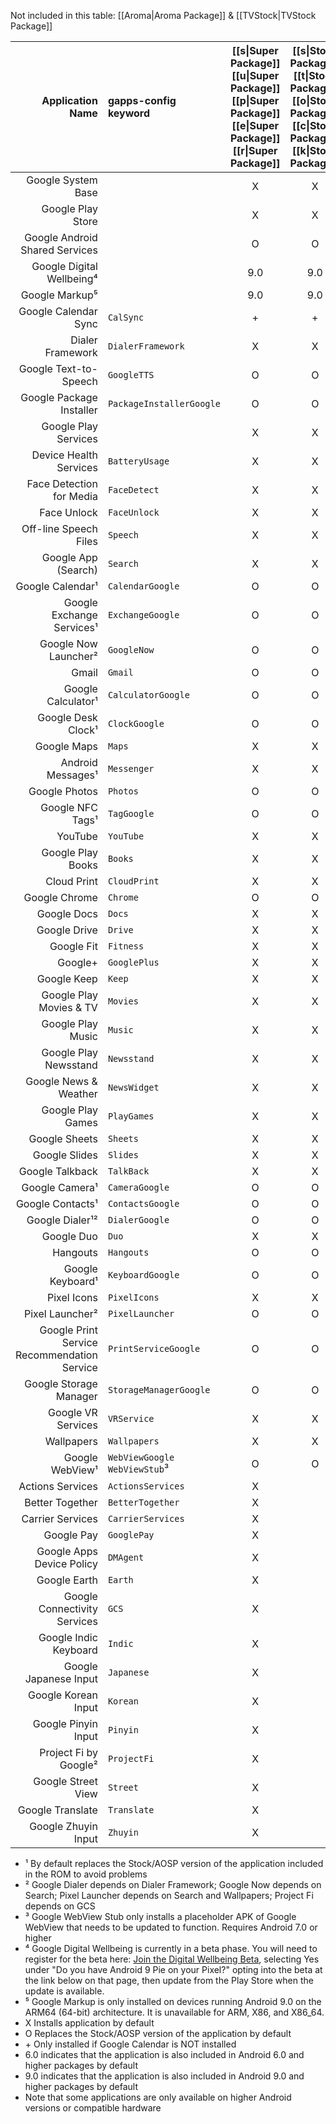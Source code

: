 Not included in this table: [[Aroma|Aroma Package]] & [[TVStock|TVStock Package]]

|Application Name    |gapps-config keyword|[[s\|Super Package]]<br>[[u\|Super Package]]<br>[[p\|Super Package]]<br>[[e\|Super Package]]<br>[[r\|Super Package]]|[[s\|Stock Package]]<br>[[t\|Stock Package]]<br>[[o\|Stock Package]]<br>[[c\|Stock Package]]<br>[[k\|Stock Package]]|[[f\|Full Package]]<br>[[u\|Full Package]]<br>[[l\|Full Package]]<br>[[l\|Full Package]]|[[m\|Mini Package]]<br>[[i\|Mini Package]]<br>[[n\|Mini Package]]<br>[[i\|Mini Package]]|[[m\|Micro Package]]<br>[[i\|Micro Package]]<br>[[c\|Micro Package]]<br>[[r\|Micro Package]]<br>[[o\|Micro Package]]|[[n\|Nano Package]]<br>[[a\|Nano Package]]<br>[[n\|Nano Package]]<br>[[o\|Nano Package]]|[[p\|Pico Package]]<br>[[i\|Pico Package]]<br>[[c\|Pico Package]]<br>[[o\|Pico Package]]|
|------------------------:|:-----------------|:---:|:---:|:---:|:---:|:---:|:---:|:---:|
|Google System Base       |                  |  X  |  X  |  X  |  X  |  X  |  X  |  X  |
|Google Play Store        |                  |  X  |  X  |  X  |  X  |  X  |  X  |  X  |
|Google Android Shared Services|             |  O  |  O  |  O  |  O  |  O  |  O  |  O  |
|Google Digital Wellbeing⁴|                  |  9.0  |  9.0  |  9.0  |  9.0  |  9.0  |  9.0  |  9.0  |
|Google Markup⁵           |                  |  9.0  |  9.0  |  9.0  |  9.0  |  9.0  |  9.0  |  9.0  |
|Google Calendar Sync     |``CalSync``       | \+  | \+  | \+  | \+  | \+  |  X  |  X  |
|Dialer Framework         |``DialerFramework``| X  |  X  |  X  |  X  |  X  |  X  |  X  |
|Google Text-to-Speech    |``GoogleTTS``     |  O  |  O  |  X  |  X  |  X  | 6.0 | 6.0 |
|Google Package Installer |``PackageInstallerGoogle``|O|O|  O  |  O  |  O  |  O  |  O  |
|Google Play Services     |                  |  X  |  X  |  X  |  X  |  X  |  X  |  X  |
|Device Health Services   |``BatteryUsage``  |  X  |  X  |  X  |  X  |  X  |  X  |     |
|Face Detection for Media |``FaceDetect``    |  X  |  X  |  X  |  X  |  X  |  X  |     |
|Face Unlock              |``FaceUnlock``    |  X  |  X  |  X  |  X  |  X  |  X  |     |
|Off-line Speech Files    |``Speech``        |  X  |  X  |  X  |  X  |  X  |  X  |     |
|Google App (Search)      |``Search``        |  X  |  X  |  X  |  X  |  X  |  X  |     |
|Google Calendar¹         |``CalendarGoogle``|  O  |  O  |  O  |  O  |  O  |     |     |
|Google Exchange Services¹|``ExchangeGoogle``|  O  |  O  |  O  |  O  |  O  |     |     |
|Google Now Launcher²     |``GoogleNow``     |  O  |  O  |  X  |  X  |  X  |     |     |
|Gmail                    |``Gmail``         |  O  |  O  |  X  |  X  |  X  |     |     |
|Google Calculator¹       |``CalculatorGoogle``|O  |  O  |  O  |  O  |     |     |     |
|Google Desk Clock¹       |``ClockGoogle``   |  O  |  O  |  O  |  O  |     |     |     |
|Google Maps              |``Maps``          |  X  |  X  |  X  |  X  |     |     |     |
|Android Messages¹        |``Messenger``     |  X  |  X  |  O  |  O  |     |     |     |
|Google Photos            |``Photos``        |  O  |  O  |  X  |  X  |     |     |     |
|Google NFC Tags¹         |``TagGoogle``     |  O  |  O  |  O  |  O  |     |     |     |
|YouTube                  |``YouTube``       |  X  |  X  |  X  |  X  |     |     |     |
|Google Play Books        |``Books``         |  X  |  X  |  X  |     |     |     |     |
|Cloud Print              |``CloudPrint``    |  X  |  X  |  X  |     |     |     |     |
|Google Chrome            |``Chrome``        |  O  |  O  |  X  |     |     |     |     |
|Google Docs              |``Docs``          |  X  |  X  |  X  |     |     |     |     |
|Google Drive             |``Drive``         |  X  |  X  |  X  |     |     |     |     |
|Google Fit               |``Fitness``       |  X  |  X  |  X  |     |     |     |     |
|Google+                  |``GooglePlus``    |  X  |  X  |  X  |     |     |     |     |
|Google Keep              |``Keep``          |  X  |  X  |  X  |     |     |     |     |
|Google Play Movies & TV  |``Movies``        |  X  |  X  |  X  |     |     |     |     |
|Google Play Music        |``Music``         |  X  |  X  |  X  |     |     |     |     |
|Google Play Newsstand    |``Newsstand``     |  X  |  X  |  X  |     |     |     |     |
|Google News & Weather    |``NewsWidget``    |  X  |  X  |  X  |     |     |     |     |
|Google Play Games        |``PlayGames``     |  X  |  X  |  X  |     |     |     |     |
|Google Sheets            |``Sheets``        |  X  |  X  |  X  |     |     |     |     |
|Google Slides            |``Slides``        |  X  |  X  |  X  |     |     |     |     |
|Google Talkback          |``TalkBack``      |  X  |  X  |  X  |     |     |     |     |
|Google Camera¹           |``CameraGoogle``  |  O  |  O  |     |     |     |     |     |
|Google Contacts¹         |``ContactsGoogle``|  O  |  O  |     |     |     |     |     |
|Google Dialer¹²          |``DialerGoogle``  |  O  |  O  |     |     |     |     |     |
|Google Duo               |``Duo``           |  X  |  X  |     |     |     |     |     |
|Hangouts                 |``Hangouts``      |  O  |  O  |     |     |     |     |     |
|Google Keyboard¹         |``KeyboardGoogle``|  O  |  O  |     |     |     |     |     |
|Pixel Icons              |``PixelIcons``    |  X  |  X  |     |     |     |     |     |
|Pixel Launcher²          |``PixelLauncher`` |  O  |  O  |     |     |     |     |     |
|Google Print Service Recommendation Service|``PrintServiceGoogle``|O|O||| |     |     |
|Google Storage Manager   |``StorageManagerGoogle``|O|O  |     |     |     |     |     |
|Google VR Services       |``VRService``     |  X  |  X  |     |     |     |     |     |
|Wallpapers               |``Wallpapers``    |  X  |  X  |     |     |     |     |     |
|Google WebView¹|``WebViewGoogle`` ``WebViewStub``³|O|O  |     |     |     |     |     |
|Actions Services         |``ActionsServices``| X  |     |     |     |     |     |     |
|Better Together          |``BetterTogether``|  X  |     |     |     |     |     |     |
|Carrier Services         |``CarrierServices``| X  |     |     |     |     |     |     |
|Google Pay               |``GooglePay``     |  X  |     |     |     |     |     |     |
|Google Apps Device Policy|``DMAgent``       |  X  |     |     |     |     |     |     |
|Google Earth             |``Earth``         |  X  |     |     |     |     |     |     |
|Google Connectivity Services|``GCS``        |  X  |     |     |     |     |     |     |
|Google Indic Keyboard    |``Indic``         |  X  |     |     |     |     |     |     | 
|Google Japanese Input    |``Japanese``      |  X  |     |     |     |     |     |     |
|Google Korean Input      |``Korean``        |  X  |     |     |     |     |     |     |
|Google Pinyin Input      |``Pinyin``        |  X  |     |     |     |     |     |     |
|Project Fi by Google²    |``ProjectFi``     |  X  |     |     |     |     |     |     |
|Google Street View       |``Street``        |  X  |     |     |     |     |     |     |
|Google Translate         |``Translate``     |  X  |     |     |     |     |     |     |
|Google Zhuyin Input      |``Zhuyin``        |  X  |     |     |     |     |     |     |

* ¹ By default replaces the Stock/AOSP version of the application included in the ROM to avoid problems
* ² Google Dialer depends on Dialer Framework; Google Now depends on Search; Pixel Launcher depends on Search and Wallpapers; Project Fi depends on GCS
* ³ Google WebView Stub only installs a placeholder APK of Google WebView that needs to be updated to function. Requires Android 7.0 or higher
* ⁴ Google Digital Wellbeing is currently in a beta phase. You will need to register for the beta here: [Join the Digital Wellbeing Beta](https://www.android.com/versions/pie-9-0/digital-wellbeing-beta/), selecting Yes under "Do you have Android 9 Pie on your Pixel?" opting into the beta at the link below on that page, then update from the Play Store when the update is available.
* ⁵ Google Markup is only installed on devices running Android 9.0 on the ARM64 (64-bit) architecture. It is unavailable for ARM, X86, and X86_64.
* X Installs application by default
* O Replaces the Stock/AOSP version of the application by default
* \+ Only installed if Google Calendar is NOT installed
* 6.0 indicates that the application is also included in Android 6.0 and higher packages by default
* 9.0 indicates that the application is also included in Android 9.0 and higher packages by default
* Note that some applications are only available on higher Android versions or compatible hardware